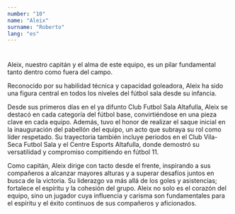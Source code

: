 ```yaml
---
number: "10"
name: "Aleix"
surname: "Roberto"
lang: "es"
---
```


#

Aleix, nuestro capitán y el alma de este equipo, es un pilar fundamental tanto dentro como fuera del campo.

Reconocido por su habilidad técnica y capacidad goleadora, Aleix ha sido una figura central en todos los niveles del fútbol sala desde su infancia.

Desde sus primeros días en el ya difunto Club Futbol Sala Altafulla, Aleix se destacó en cada categoría del fútbol base, convirtiéndose en una pieza clave en cada equipo. Además, tuvo el honor de realizar el saque inicial en la inauguración del pabellón del equipo, un acto que subraya su rol como líder respetado. Su trayectoria también incluye periodos en el Club Vila-Seca Futbol Sala y el Centre Esports Altafulla, donde demostró su versatilidad y compromiso compitiendo en fútbol 11.

Como capitán, Aleix dirige con tacto desde el frente, inspirando a sus compañeros a alcanzar mayores alturas y a superar desafíos juntos en busca de la victoria. Su liderazgo va más allá de los goles y asistencias; fortalece el espíritu y la cohesión del grupo. Aleix no solo es el corazón del equipo, sino un jugador cuya influencia y carisma son fundamentales para el espíritu y el éxito continuos de sus compañeros y aficionados.
